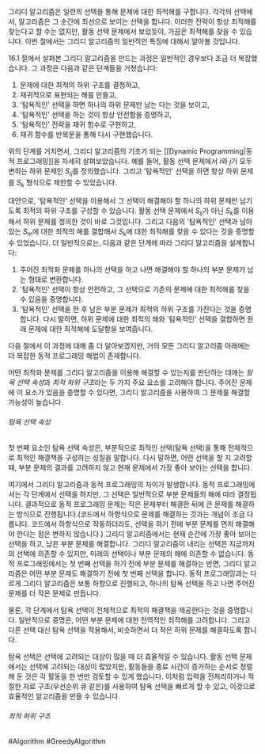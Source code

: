그리디 알고리즘은 일련의 선택을 통해 문제에 대한 최적해를 구합니다. 각각의 선택에서, 알고리즘은 그 순간에 최선으로 보이는 선택을 합니다. 이러한 전략이 항상 최적해를 찾는다고 할 수는 없지만, 활동 선택 문제에서 보았듯이, 가끔은 최적해를 찾을 수 있습니다. 이번 절에서는 그리디 알고리즘의 일반적인 특징에 대해서 알아볼 것입니다.

16.1 절에서 살펴본 그리디 알고리즘을 만드는 과정은 일반적인 경우보다 조금 더 복잡했습니다. 그 과정은 다음과 같은 단계들을 거쳤습니다:
1. 문제에 대한 최적의 하위 구조를 결정하고,
2. 재귀적으로 표현되는 해를 만들고,
3. '탐욕적인' 선택을 하면 하나의 하위 문제만 남는 다는 것을 보이고,
4. '탐욕적인' 선택을 하는 것이 항상 안전함을 증명하고,
5. '탐욕적인' 전략을 재귀 함수로 구현하고,
6. 재귀 함수를 반복문을 통해 다시 구현했습니다.

위의 단계를 거치면서, 그리디 알고리즘의 기초가 되는 [[Dynamic Programming|동적 프로그래밍]]을 자세히 살펴보았습니다. 예를 들어, 활동 선택 문제에서 $i$와 $j$가 모두 변하는 하위 문제인 $S_{ij}$를 정의했습니다. 그리고 '탐욕적인' 선택을 하면 항상 하위 문제를 $S_k$ 형식으로 제한할 수 있었습니다.

대안으로, '탐욕적인' 선택을 이용해서 그 선택이 해결해야 할 하나의 하위 문제만 남기도록 최적의 하위 구조를 구성할 수 있습니다. 활동 선택 문제에서 $S_{ij}$가 아닌 $S_k$를 이용해서 하위 문제를 정의한 것이 바로 그것입니다. 그리고 다음의 '탐욕적인' 선택과 남아 있는 $S_m$에 대한 최적의 해를 결합해서 $S_k$에 대한 최적해를 찾을 수 있다는 것을 증명할 수 있었습니다. 더 일반적으로는, 다음과 같은 단계에 따라 그리디 알고리즘을 설계합니다:
1. 주어진 최적화 문제를 하나의 선택을 하고 나면 해결해야 할 하나의 부분 문제가 남는 형태로 변환합니다.
2. '탐욕적인' 선택이 항상 안전하고, 그 선택으로 기존의 문제에 대한 최적해를 찾을 수 있음을 증명합니다.
3. '탐욕적인' 선택을 한 후 남은 부분 문제가 최적의 하위 구조를 가진다는 것을 증명합니다. 다시 말하면, 하위 문제에 대한 최적의 해와 '탐욕적인' 선택을 결합하면 원래 문제에 대한 최적해에 도달함을 보여줍니다.

다음 절에서 이 과정에 대해 좀 더 알아보겠지만, 거의 모든 그리디 알고리즘 아래에는 더 복잡한 동적 프로그래밍 해법이 존재합니다.

어떤 최적화 문제를 그리디 알고리즘을 이용해 해결할 수 있는지를 판단하는 데에는 *탐욕 선택 속성*과 *최적 하위 구조*라는 두 가지 주요 요소를 고려해야 합니다. 주어진 문제에 이 요소가 있음을 증명할 수 있다면, 그리디 알고리즘을 사용하여 그 문제를 해결할 가능성이 높습니다.

###### 탐욕 선택 속성
첫 번째 요소인 탐욕 선택 속성은, 부분적으로 최적인 선택(탐욕 선택)을 통해 전체적으로 최적인 해결책을 구성하는 성질을 말합니다. 다시 말하면, 어떤 선택을 할 지 고려할 때, 부분 문제의 결과를 고려하지 않고 현재 문제에서 가장 좋아 보이는 선택을 합니다.

여기에서 그리디 알고리즘과 동적 프로그래밍의 차이가 발생합니다. 동적 프로그래밍에서는 각 단계에서 선택을 하지만, 그 선택은 일반적으로 부분 문제들의 해에 따라 결정됩니다. 결과적으로 동적 프로그래밍 문제는 작은 문제부터 해결한 뒤에 큰 문제를 해결하는 방식으로 진행됩니다.(코드에서 하향식으로 문제를 해결하는 것과는 개념이 조금 다릅니다. 코드에서 하향식으로 작동하더라도, 선택을 하기 전에 부분 문제를 먼저 해결해야 한다는 점은 변하지 않습니다.) 그리디 알고리즘에서는 현재 순간에 가장 좋아 보이는 선택을 하고, 남은 부분 문제를 해결합니다. 그리디 알고리즘이 내리는 선택은 지금까지의 선택에 의존할 수 있지만, 미래의 선택이나 부분 문제의 해에 의존할 수 없습니다. 동적 프로그래밍에서는 첫 번째 선택을 하기 전에 부분 문제를 해결하는 반면, 그리디 알고리즘은 어떤 부분 문제도 해결하기 전에 첫 번째 선택을 합니다. 동적 프로그래밍과는 다르게 그리디 알고리즘은 보통 하향으로 진행되고, 하나의 탐욕 선택을 하고 나면 주어진 문제를 더 작은 문제로 만듭니다.

물론, 각 단계에서 탐욕 선택이 전체적으로 최적의 해결책을 제공한다는 것을 증명합니다. 일반적으로 증명은, 어떤 부분 문제에 대한 전역적인 최적해를 고려합니다. 그리고 다른 선택 대신 탐욕 선택을 적용해서, 비슷하면서 더 작은 하위 문제를 해결하도록 합니다.

탐욕 선택은 선택에 고려되는 대상이 많을 때 더 효율적일 수 있습니다. 활동 선택 문제에서는 선택에 고려되는 대상이 많았지만, 활동들을 종료 시간이 증가하는 순서로 정렬해 둔 것은 각 활동을 한 번만 검토할 수 있게 했습니다. 이처럼 입력을 전처리하거나 적절한 자료 구조(우선순위 큐 같은)를 사용하여 탐욕 선택을 빠르게 할 수 있고, 이것으로 효율적인 알고리즘을 만들 수 있습니다.

###### 최적 하위 구조



#Algorithm #GreedyAlgorithm